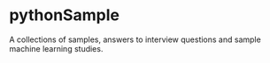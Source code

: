 # pythonSample
A collections of samples, answers to interview questions and sample machine learning studies.

